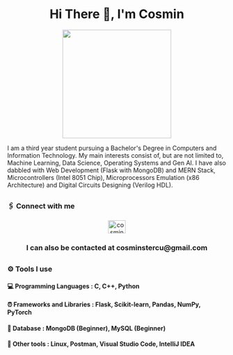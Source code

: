 ## <h1 align="center">Hi There 👋, I'm Cosmin</h1>

<div id="header" align="center">
  <img src="https://i.giphy.com/media/v1.Y2lkPTc5MGI3NjExdXI2M2xyeDFjbm9hNWE2OXk5NDRjNDIxZ2k0cXY2aHNwZTUwOXhqbyZlcD12MV9pbnRlcm5hbF9naWZfYnlfaWQmY3Q9Zw/xUA7b9liBqdyytPaIU/giphy.gif" width="250"/>
</div>

I am a third year student pursuing a Bachelor's Degree in Computers and Information Technology. My main interests consist of, but are not limited to, Machine Learning, Data Science, Operating Systems and Gen AI. I have also dabbled with Web Development (Flask with MongoDB) and MERN Stack, Microcontrollers (Intel 8051 Chip), Microprocessors Emulation (x86 Architecture) and Digital Circuits Designing (Verilog HDL).

## <h3 align="left">🖇️ Connect with me</h3>
<p align="center">
<a href="https://linkedin.com/in/cosmin-stercu-097b05128" target="blank"><img align="center" src="https://raw.githubusercontent.com/rahuldkjain/github-profile-readme-generator/master/src/images/icons/Social/linked-in-alt.svg" alt="cosmin stercu" height="30" width="40" /></a>
</p>

<h3 align="center">I can also be contacted at cosminstercu@gmail.com</h3>

## <h3 align="left">⚙️ Tools I use</h3>

<h4 align="left">💻 Programming Languages : C, C++, Python</h3>
<h4 align="left">⏰ Frameworks and Libraries : Flask, Scikit-learn, Pandas, NumPy, PyTorch</h3>
<h4 align="left">💾 Database : MongoDB (Beginner), MySQL (Beginner)</h3>
<h4 align="left">🧰 Other tools : Linux, Postman, Visual Studio Code, IntelliJ IDEA</h3>








